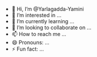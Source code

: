 - 👋 Hi, I’m @Yarlagadda-Yamini
- 👀 I’m interested in ...
- 🌱 I’m currently learning ...
- 💞️ I’m looking to collaborate on ...
- 📫 How to reach me ...
- 😄 Pronouns: ...
- ⚡ Fun fact: ...

<!---
Yarlagadda-Yamini/Yarlagadda-Yamini is a ✨ special ✨ repository because its `README.md` (this file) appears on your GitHub profile.
You can click the Preview link to take a look at your changes.
--->
